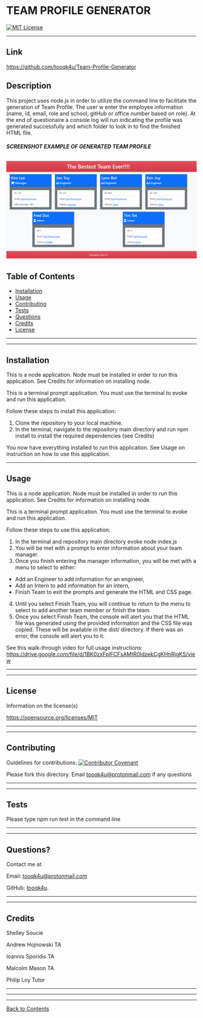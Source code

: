 # TEAM PROFILE GENERATOR
  [![MIT License](https://img.shields.io/badge/License-MIT%20License-informational)](https://choosealicense.com/licenses/mit/)

---
## Link
https://github.com/tooqk4u/Team-Profile-Generator


## Description 
  
This project uses node.js in order to utilize the command line to facilitate the generation of Team Profile. The user w
enter the employee information (name, id, email, role and school, gitHub or office number based on role). At the end of
questionaire a console log will run indicating the profile was generated successfully and which folder to look in to find the finished HTML file.

##### SCREENSHOT EXAMPLE OF GENERATED TEAM PROFILE

![Project Screenshot](./assets/images/screenshot.PNG)
---
  
## Table of Contents 

* [Installation](#installation)
* [Usage](#usage)
* [Contributing](#contributing)
* [Tests](#tests)
* [Questions](#questions)
* [Credits](#credits)
* [License](#license)

---
---

## Installation


This is a node application. Node must be installed in order to run this application. See Credits for information on installing node.

This is a terminal prompt application. You must use the terminal to evoke and run this application.

Follow these steps to install this application:

1. Clone the repository to your local machine.
2. In the terminal, navigate to the repository main directory and run npm install to install the required dependencies (see Credits)

You now have everything installed to run this application. See Usage on instruction on how to use this application.


---

## Usage

This is a node application. Node must be installed in order to run this application. See Credits for information on installing node.

This is a terminal prompt application. You must use the terminal to evoke and run this application.

Follow these steps to use this application:

1. In the terminal and repository main directory evoke node index.js
2. You will be met with a prompt to enter information about your team manager.
3. Once you finish entering the manager information, you will be met with a menu to select to either:
- Add an Engineer to add information for an engineer,
- Add an Intern to add information for an intern,
- Finish Team to exit the prompts and generate the HTML and CSS page.
4. Until you select Finish Team, you will continue to return to the menu to select to add another team member or finish the team.
5. Once you select Finish Team, the console will alert you that the HTML file was generated using the provided information and the CSS file was copied. These will be available in the dist/ directory.
If there was an error, the console will alert you to it.

See this walk-through video for full usage instructions: https://drive.google.com/file/d/1BK0zxFplFCFsAMtR0ldzekCgKHnRjgKS/view


---
---

## License

Information on the license(s)

https://opensource.org/licenses/MIT

---
---

## Contributing

Guidelines for contributions:
[![Contributor Covenant](https://img.shields.io/badge/Contributor%20Covenant-2.0-4baaaa.svg)](https://www.contributor-covenant.org/version/2/0/code_of_conduct/code_of_conduct.md)


Please fork this directory. Email tooqk4u@protonmail.com if any questions

---
---

## Tests

Please type npm run test in the command line

---
---

## Questions?

Contact me at

Email: [tooqk4u@protonmail.com](mailto:tooqk4u@protonmail.com)

GitHub: [tooqk4u](https://github.com/tooqk4u).

 ---
 ---

## Credits 
 
Shelley Soucie

Andrew Hojnowski TA

Ioannis Sporidis TA

Malcolm Mason TA

Philip Loy Tutor

---
---
---
[Back to Contents](#table-of-contents)
